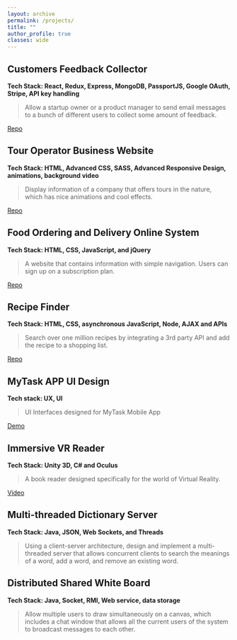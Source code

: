```yaml
---
layout: archive
permalink: /projects/
title: ""
author_profile: true
classes: wide
---
```


## Customers Feedback Collector
**Tech Stack: React, Redux, Express, MongoDB, PassportJS, Google OAuth, Stripe, API key handling**
>Allow a startup owner or a product manager to send email messages to a bunch of different users to collect some amount of feedback.

<a href="https://github.com/YifanBu/Feedback-Collector" class="btn btn--info" target="_blank">Repo</a>

## Tour Operator Business Website
**Tech Stack: HTML, Advanced CSS, SASS, Advanced Responsive Design, animations, background video**
>Display information of a company that offers tours in the nature, which has nice animations and cool effects.

<a href="https://github.com/YifanBu/Feedback-Collector" class="btn btn--info" target="_blank">Repo</a>

## Food Ordering and Delivery Online System  
**Tech Stack: HTML, CSS, JavaScript, and jQuery**
>A website that contains information with simple navigation. Users can sign up on a subscription plan.

<a href="https://github.com/YifanBu/Feedback-Collector" class="btn btn--info" target="_blank">Repo</a>

## Recipe Finder
**Tech Stack: HTML, CSS, asynchronous JavaScript, Node, AJAX and APIs**
>Search over one million recipes by integrating a 3rd party API and add the recipe to a shopping list. 

<a href="https://github.com/YifanBu/Feedback-Collector" class="btn btn--info" target="_blank">Repo</a>

## MyTask APP UI Design
**Tech stack: UX, UI**
>UI Interfaces designed for MyTask Mobile App

<a href="../_posts/2019-09-01-mytask.md" class="btn btn--info" target="_blank">Demo</a>

## Immersive VR Reader
**Tech Stack: Unity 3D, C# and Oculus**
>A book reader designed specifically for the world of Virtual Reality.

<a href="https://youtu.be/XDZK9TErmBA" class="btn btn--info" target="_blank">Video</a>

## Multi-threaded Dictionary Server
**Tech Stack: Java, JSON, Web Sockets, and Threads**
>Using a client-server architecture, design and implement a multi-threaded server that allows concurrent clients to search the meanings of a word, add a word, and remove an existing word.

## Distributed Shared White Board
**Tech Stack: Java, Socket, RMI, Web service, data storage**
>Allow multiple users to draw simultaneously on a canvas, which includes a chat window that allows all the current users of the system to broadcast messages to each other.